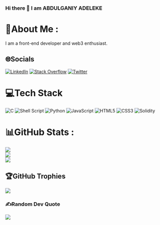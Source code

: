 ### Hi there 👋 I am ABDULGANIY ADELEKE
# 💫About Me :
I am a front-end developer and web3 enthusiast.

## 🌐Socials
[![LinkedIn](https://img.shields.io/badge/LinkedIn-%230077B5.svg?logo=linkedin&logoColor=white)](https://linkedin.com/in/abdulganiyadeleke) [![Stack Overflow](https://img.shields.io/badge/-Stackoverflow-FE7A16?logo=stack-overflow&logoColor=white)](https://stackoverflow.com/users/Manueldezman) [![Twitter](https://img.shields.io/badge/Twitter-%231DA1F2.svg?logo=Twitter&logoColor=white)](https://twitter.com/manueldezman) 

# 💻Tech Stack
![C](https://img.shields.io/badge/c-%2300599C.svg?style=plastic&logo=c&logoColor=white) ![Shell Script](https://img.shields.io/badge/shell_script-%23121011.svg?style=plastic&logo=gnu-bash&logoColor=white) ![Python](https://img.shields.io/badge/python-3670A0?style=plastic&logo=python&logoColor=ffdd54) ![JavaScript](https://img.shields.io/badge/javascript-%23323330.svg?style=plastic&logo=javascript&logoColor=%23F7DF1E) ![HTML5](https://img.shields.io/badge/html5-%23E34F26.svg?style=plastic&logo=html5&logoColor=white) ![CSS3](https://img.shields.io/badge/css3-%231572B6.svg?style=plastic&logo=css3&logoColor=white) 
![Solidity](https://img.shields.io/badge/Solidity-%23363636.svg?style=plastic&logo=solidity&logoColor=white)
# 📊GitHub Stats :
![](https://github-readme-stats.vercel.app/api?username=manueldezman&theme=react&hide_border=false&include_all_commits=false&count_private=false)<br/>
![](https://github-readme-streak-stats.herokuapp.com/?user=manueldezman&theme=react&hide_border=false)<br/>
![](https://github-readme-stats.vercel.app/api/top-langs/?username=manueldezman&theme=react&hide_border=false&include_all_commits=false&count_private=false&layout=compact)

## 🏆GitHub Trophies
![](https://github-profile-trophy.vercel.app/?username=manueldezman&theme=nord&no-frame=true&no-bg=true&margin-w=4)

### ✍️Random Dev Quote
![](https://quotes-github-readme.vercel.app/api?type=horizontal&theme=radical)



<!--
**manueldezman/manueldezman** is a ✨ _special_ ✨ repository because its `README.md` (this file) appears on your GitHub profile.

Here are some ideas to get you started:

- 🔭 I’m currently working on ...
- 🌱 I’m currently learning ...
- 👯 I’m looking to collaborate on ...
- 🤔 I’m looking for help with ...
- 💬 Ask me about ...
- 📫 How to reach me: ...
- 😄 Pronouns: ...
- ⚡ Fun fact: ...
-->
